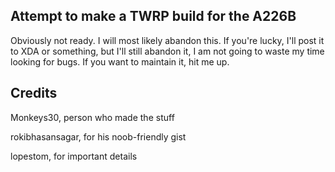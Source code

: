 ## Attempt to make a TWRP build for the A226B
Obviously not ready. I will most likely abandon this.
If you're lucky, I'll post it to XDA or something, but I'll still abandon it, I am not going to waste my time looking for bugs.
If you want to maintain it, hit me up.

## Credits
Monkeys30, person who made the stuff

rokibhasansagar, for his noob-friendly gist

lopestom, for important details
